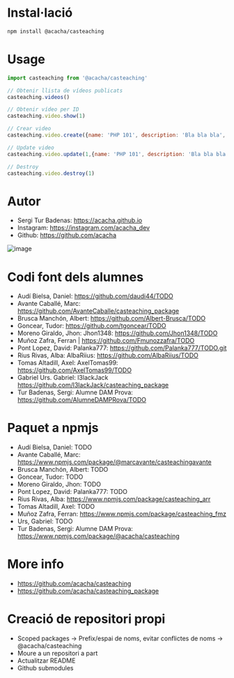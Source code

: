 # Instal·lació

```bash 
npm install @acacha/casteaching
``` 

# Usage 

```javascript
import casteaching from '@acacha/casteaching'

// Obtenir llista de vídeos publicats
casteaching.videos()

// Obtenir vídeo per ID
casteaching.video.show(1)

// Crear video
casteaching.video.create({name: 'PHP 101', description: 'Bla bla bla',  url: 'https://youtube.com/...' })

// Update video
casteaching.video.update(1,{name: 'PHP 101', description: 'Bla bla bla',  url: 'https://youtube.com/...' })

// Destroy
casteaching.video.destroy(1)
```

# Autor

- Sergi Tur Badenas: https://acacha.github.io
- Instagram: https://instagram.com/acacha_dev
- Github: https://github.com/acacha

![image](https://user-images.githubusercontent.com/4015406/140644527-e186bf90-e556-4970-98ed-3f00c5f1af11.png)

# Codi font dels alumnes

- Audí Bielsa, Daniel: https://github.com/daudi44/TODO
- Avante Caballé, Marc: https://github.com/AvanteCaballe/casteaching_package
- Brusca Manchón, Albert: https://github.com/Albert-Brusca/TODO
- Goncear, Tudor: https://github.com/tgoncear/TODO
- Moreno Giraldo, Jhon: Jhon1348: https://github.com/Jhon1348/TODO
- Muñoz Zafra, Ferran | https://github.com/Fmunozzafra/TODO
- Pont Lopez, David: Palanka777: https://github.com/Palanka777/TODO.git
- Rius Rivas, Alba: AlbaRiius: https://github.com/AlbaRiius/TODO
- Tomas Altadill, Axel: AxelTomas99: https://github.com/AxelTomas99/TODO
- Gabriel Urs. Gabriel: l3lackJack https://github.com/l3lackJack/casteaching_package
- Tur Badenas, Sergi: Alumne DAM Prova: https://github.com/AlumneDAMPRova/TODO

# Paquet a npmjs

- Audí Bielsa, Daniel: TODO
- Avante Caballé, Marc: https://www.npmjs.com/package/@marcavante/casteachingavante
- Brusca Manchón, Albert: TODO
- Goncear, Tudor: TODO
- Moreno Giraldo, Jhon: TODO
- Pont Lopez, David: Palanka777: TODO
- Rius Rivas, Alba: https://www.npmjs.com/package/casteaching_arr
- Tomas Altadill, Axel: TODO
- Muñoz Zafra, Ferran: https://www.npmjs.com/package/casteaching_fmz
- Urs, Gabriel: TODO
- Tur Badenas, Sergi: Alumne DAM Prova: https://www.npmjs.com/package/@acacha/casteaching

# More info
- https://github.com/acacha/casteaching
- https://github.com/acacha/casteaching_package

# Creació de repositori propi

- Scoped packages -> Prefix/espai de noms, evitar conflictes de noms -> @acacha/casteaching
- Moure a un repositori a part
- Actualitzar README
- Github submodules
